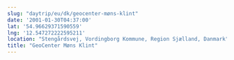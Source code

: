 ```yaml
---
slug: "daytrip/eu/dk/geocenter-møns-klint"
date: '2001-01-30T04:37:00'
lat: '54.96629371590559'
lng: '12.547272222595211'
location: "Stengårdsvej, Vordingborg Kommune, Region Sjælland, Danmark"
title: "GeoCenter Møns Klint"
---
```



